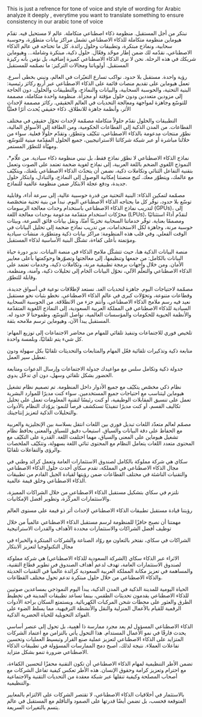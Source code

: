 This is just a refrence for tone of voice and style of wording for Arabic
analyze it deeply , everytime you want to translate something to ensure consistency in our arabic tone of voice 


نبتكر من أجل المستقبل.
منظومة ذكاء اصطناعي متكاملة.
عالم لا مستحيل فيه.
تقدّم هيوماين منظومة متكاملة للذكاء الاصطناعي تشمل مراكز بيانات متطوّرة، وحوسبة سحابية، ونماذج مبتكرة، وتطبيقات وحلول رائدة. كل ما تحتاجه في عالم الذكاء الاصطناعي، نقدّمه لك ضمن إطار موحّد وفعّال. حلول ذكية، مبتكرة وشاملة... وهيوماين شريكك في هذه الرحلة. نحن لا نرى الذكاء الاصطناعي كميزة إضافية، بل نؤمن بأنه ركيزة المستقبل.
أولوياتنا ومجالات التركيز: ما نصمّمه للمستقبل

رؤية واحدة. مستقبل بلا حدود.
نواكب تسارع التغيّرات في العالم، ونبني بخطى أسرع. تعمل هيوماين على تقديم منصات قائمة على الذكاء الاصطناعي عبر أربع ركائز رئيسية: البنية التحتية، والحوسبة السحابية، والبيانات والنماذج، والتطبيقات والحلول. دون الحاجة إلى مزودين متعددين ودون حلول مؤقتة أو مجزأة. منظومة واحدة متكاملة، مصممة للتوسّع وجاهزة لمواجهة ومعالجة التحديات في العالم الحقيقي. ركائز مصممة لإحداث الأثر، وأنظمة جاهزة للانطلاق.
ذكاء حقيقي يُحدث أثرًا فعليًّا

التطبيقات والحلول
نقدّم حلولاً متكاملة مصمّمة لإحداث تحوّل حقيقي في مختلف القطاعات. من المدن الذكية إلى القطاعات الحكومية، ومن الطاقة إلى الأسواق المالية، نطوّر منتجات مدعومة بالذكاء الاصطناعي، تتكيّف وتتطوّر، وتقدّم حلولًا فعلية. سواء من خلالنا مباشرة أو عبر شبكة شركائنا الاستراتيجيين، جميع الحلول المقدّمة مبنية للتوسّع، ومهيّأة للتطوّر المستمر.

نماذج الذكاء الاصطناعي
لا نطوّر نماذج فقط، بل نبني منظومة ذكاء سيادية. من علّام*، النموذج اللغوي الضخم باللغة العربية، إلى نماذج لغوية ضخمة تعتمد على الصوت وتعمل بتقنية التفاعل الثنائي وتكاملات ذكية، نضمن أن يتحدّث الذكاء الاصطناعي بلغتك، ويتكيّف مع عالمك، ويتطوّر معك. تُتيح منصتنا إمكانية الوصول إلى النماذج، والتبادل، وابتكار حلول جديدة، ودفع عجلة الابتكار ضمن منظومة عالمية للنماذج.

مصمّمة لتمكين الذكاء: البنية التحتية
من قدرة حوسبية عالية، إلى سرعة أداء، وقابلية توسّع بلا حدود، نوفّر كل ما يحتاجه الذكاء الاصطناعي اليوم. نبدأ من بنية تحتية متخصّصة لتدريب نماذج الذكاء الاصطناعي باستخدام وحدات معالجة الرسومات (GPUs)، إلى محرّكات استخدام متقدّمة مدعومة بوحدات معالجة اللغة (LPUs)، لنقدّم أداءً استثنائيًا ومصممًا بعناية. توفّر خدماتنا السحابية تخزينًا آمنًا، ونقل بيانات فائق السرعة، وبيئات حوسبة مرنة، وجاهزة لكل الاستخدامات، من تدريب نماذج ضخمة إلى تحليل البيانات في الوقت الفعلي. وفي قلب هذه المنظومة: مراكز بيانات ذكية ومتطوّرة. منشآت سيادية ومؤتمتة بأعلى كفاءة، تشكّل البنية الأساسية لذكاء المستقبل.

منصة البيانات الذكية
هنا، حيث تتشكّل ملامح الذكاء في منصة البيانات. ندير دورة حياة البيانات بالكامل: من جمعها وتنظيمها، إلى معالجتها وتصوّرها وحوكمتها بأعلى معايير الأمان. ومن خلال واجهات برمجة تطبيقية مرنة، وتكاملات ذكية، وخدمات تعتمد على الذكاء الاصطناعي والتعلّم الآلي، نحوّل البيانات الخام إلى تحليلات ذكية، وآمنة، ومنظمة، وقابلة للتطوّر.

مصمّمة لاحتياجات اليوم. جاهزة لتحديات الغد.
نستعد لإطلاقات نوعية في أسواق جديدة، وقطاعات متنوعة، وتحوّلات كبرى في عالم الذكاء الاصطناعي. نخطو بثبات نحو مستقبل نعيد فيه رسم ملامح الذكاء الاصطناعي، وأنتم جزء من الانطلاقة. من الحوسبة السحابية السيادية للذكاء الاصطناعي في المملكة العربية السعودية، إلى النماذج اللغوية المتقدّمة والأنظمة الحيوية للحكومات والمؤسسات العالمية، نواصل التوسّع، وطموحنا لا حدود له. المستقبل يبدأ الآن، وهيوماين ترسم ملامحه بثقة.

تلخيص فوري للاجتماعات وتنفيذ تلقائي للمهام
من محاضر الاجتماعات إلى توزيع المهام: كل شيء يتم تلقائيًا، وبلمسة واحدة.

متابعة ذكية وتذكيرات تلقائية
فعّل المهام والمتابعات والتحديثات تلقائيًا بكل سهولة ودون تعطيل سير العمل.

جدولة ذكية وتكامل سلس مع مواعيدك
جدولة الاجتماعات وإرسال الدعوات ومتابعة الحضور بشكل تلقائي وسهل، دون أي تدخّل يدوي.

نظام ذكي مخصّص يتكيّف مع جميع الأدوار داخل المنظومة.
تم تصميم نظام تشغيل هيوماين ليتناسب مع احتياجات جميع المستخدمين. سواء كنت مديرًا للموارد البشرية تعمل على تنسيق المقابلات الوظيفية، أو كنت رئيسًا لتقنية المعلومات تعمل على تحليل تكاليف القسم، أو كنت مديرًا تنفيذيًا تستكشف فرصاً للنمو: يزوّدك النظام بالأدوات والتحليلات الذكية لتعزيز إنتاجيتك.

مصمّم لعالم متعدّد اللغات
تبديل فوري بين اللغات
انتقل بسلاسة بين الإنجليزية والعربية مع الحفاظ على دقة البيانات والسياق.
استيعاب دقيق للسياق والمعنى
يحافظ نظام تشغيل هيوماين على المعنى والسياق، مهما اختلفت اللغة.
القدرة على التكيّف مع المحتوى متعدد اللغات
يتعامل النظام مع المحتوى ثنائي اللغة بسهولة، وتتكيّف الملخصات والرؤى والتفاعلات تلقائيًا.

سكاي هي شركة مملوكة بالكامل لصندوق الاستثمارات العامة وتعمل كرائد وطني في مجال الذكاء الاصطناعي في المملكة، تقدم سكاي أحدث حلول الذكاء الاصطناعي والتقنيات الناشئة في مختلف القطاعات ضمن رؤيتها لقيادة الجيل القادم من تطبيقات الذكاء الاصطناعي وخلق قيمة عالمية.

نلتزم في سكاي بتشكيل مستقبل الذكاء الاصطناعي من خلال الشراكات المميزة، والاستثمارات المركّزة، وتطوير أفضل الإمكانيات.

رؤيتنا
قيادة مستقبل تطبيقات الذكاء الاصطناعي لإحداث أثر ذو قيمة على مستوى العالم

مهمتنا
أن نصبح حافزًا للمنظومة لرسم مستقبل الذكاء الاصطناعي عالمياً من خلال توظيف أفضل الشراكات والاستثمارات محددة الأهداف والقدرات الاستراتيجية

الشراكات
في سكاي، نفتخر بالتعاون مع روّاد الصناعة والشركات المبتكرة والخبراء في مجال التكنولوجيا لتعزيز الابتكار

الاثراء عبر الذكاء
سكاي (الشركة السعودية للذكاء الاصطناعي) هي شركة مملوكة لصندوق الاستثمارات العامة، تهدف لدعم أهداف الصندوق في تطوير قطاع التقنية، والمساهمة في تعزيز مكانة المملكة العربية السعودية كرائدة عالمياً في التقنيات الحديثة والذكاء الاصطناعي من خلال حلول مبتكرة تدعم تحول مختلف القطاعات.

الحياة اليومية للمدينة الذكية
في المدن الذكية، يبدأ اليوم النموذجي بمساعدين صوتيين للذكاء الاصطناعي يقدمون تحديثات الطقس، بينما تساعد تطبيقات المدينة في تخطيط الطرق والعثور على محطات شحن المركبات الكهربائية. ويستمتع السكان براحة الأدوات الرقمية للقيام بالأعمال المنزلية والنقل والأنشطة الترفيهية، مما يسلط الضوء على الفوائد التحويلية للحياة الحضرية الذكية.

الذكاء الاصطناعي المسؤول لم يعد مجرد ممارسة ذا أهمية، بل تحول إلى عنصر أساسي يحدث فارقًا في نمو الأعمال المستدام. هذا التحول يأتي بالتزامن مع اعتماد الشركات المتزايد على الذكاء الاصطناعي لتعزيز عملية صنع القرار وتبسيط العمليات وتحسين تفاعلات العملاء. نتيجة لذلك، أصبح دمج الممارسات المسؤولة في تطبيقات الذكاء الاصطناعي ضرورة تنمو بشكل متزايد.

تضمن الأطر التنظيمية لمهام الذكاء الاصطناعي أن تكون التقنية محفزًا لتحسين الكفاءة، مع احترام وتعزيز كرامة وحقوق الإنسان. هذه الأطر تعكس كيفية تفاعل الشركات مع أصحاب المصلحة وكيفية تنقلها عبر شبكة معقدة من التحديات التقنية والاجتماعية والتنظيمية.

بالاستثمار في أخلاقيات الذكاء الاصطناعي، لا تقتصر الشركات على الالتزام بالمعايير المتوقعة فحسب، بل تضمن أيضًا قدرتها على الصمود والتأقلم مع المستقبل في عالم يتسم بالتغيرات السريعة.